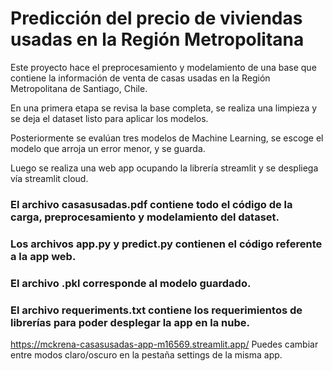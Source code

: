 # Predicción del precio de viviendas usadas en la Región Metropolitana
Este proyecto hace el preprocesamiento y modelamiento de una base que contiene la información de venta de casas usadas en la Región Metropolitana de Santiago, Chile.

En una primera etapa se revisa la base completa, se realiza una limpieza y se deja el dataset listo para aplicar los modelos.

Posteriormente se evalúan tres modelos de Machine Learning, se escoge el modelo que arroja un error menor, y se guarda.

Luego se realiza una web app ocupando la librería streamlit y se despliega vía streamlit cloud.


### El archivo casasusadas.pdf contiene todo el código de la carga, preprocesamiento y modelamiento del dataset.
### Los archivos app.py y predict.py contienen el código referente a la app web.
### El archivo .pkl corresponde al modelo guardado.
### El archivo requeriments.txt contiene los requerimientos de librerías para poder desplegar la app en la nube.


https://mckrena-casasusadas-app-m16569.streamlit.app/
Puedes cambiar entre modos claro/oscuro en la pestaña settings de la misma app.
